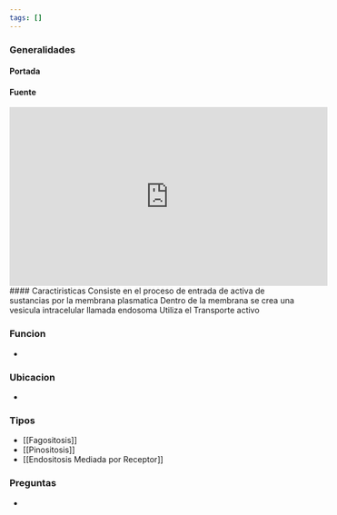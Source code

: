 ```yaml
---
tags: []
---
```


### Generalidades
#### Portada
#### Fuente
<iframe width="560" height="315" src="https://www.youtube.com/embed/M7GrOfhU7MM" title="YouTube video player" frameborder="0" allow="accelerometer; autoplay; clipboard-write; encrypted-media; gyroscope; picture-in-picture" allowfullscreen></iframe>
#### Caractiristicas
Consiste en el proceso de entrada de activa de sustancias por la membrana plasmatica
Dentro de la membrana se crea una vesicula intracelular llamada endosoma
Utiliza el Transporte activo

### Funcion
- 

### Ubicacion
- 

### Tipos
- [[Fagositosis]]
- [[Pinositosis]]
- [[Endositosis Mediada por Receptor]]

### Preguntas
- 
